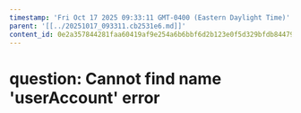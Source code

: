 ```yaml
---
timestamp: 'Fri Oct 17 2025 09:33:11 GMT-0400 (Eastern Daylight Time)'
parent: '[[../20251017_093311.cb2531e6.md]]'
content_id: 0e2a357844281faa60419af9e254a6b6bbf6d2b123e0f5d329bfdb84479d3e9a
---
```


# question: Cannot find name 'userAccount' error
